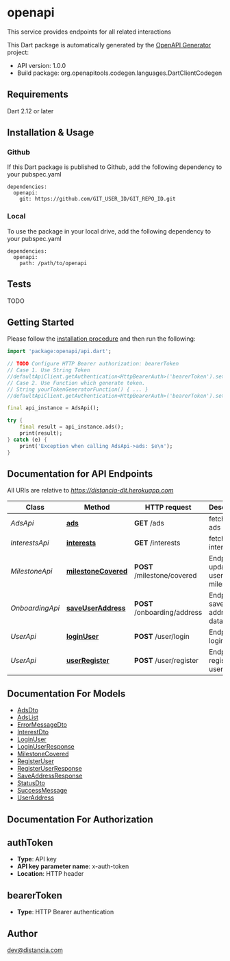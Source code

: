 # openapi
This service provides endpoints for all related interactions

This Dart package is automatically generated by the [OpenAPI Generator](https://openapi-generator.tech) project:

- API version: 1.0.0
- Build package: org.openapitools.codegen.languages.DartClientCodegen

## Requirements

Dart 2.12 or later

## Installation & Usage

### Github
If this Dart package is published to Github, add the following dependency to your pubspec.yaml
```
dependencies:
  openapi:
    git: https://github.com/GIT_USER_ID/GIT_REPO_ID.git
```

### Local
To use the package in your local drive, add the following dependency to your pubspec.yaml
```
dependencies:
  openapi:
    path: /path/to/openapi
```

## Tests

TODO

## Getting Started

Please follow the [installation procedure](#installation--usage) and then run the following:

```dart
import 'package:openapi/api.dart';

// TODO Configure HTTP Bearer authorization: bearerToken
// Case 1. Use String Token
//defaultApiClient.getAuthentication<HttpBearerAuth>('bearerToken').setAccessToken('YOUR_ACCESS_TOKEN');
// Case 2. Use Function which generate token.
// String yourTokenGeneratorFunction() { ... }
//defaultApiClient.getAuthentication<HttpBearerAuth>('bearerToken').setAccessToken(yourTokenGeneratorFunction);

final api_instance = AdsApi();

try {
    final result = api_instance.ads();
    print(result);
} catch (e) {
    print('Exception when calling AdsApi->ads: $e\n');
}

```

## Documentation for API Endpoints

All URIs are relative to *https://distancia-dlt.herokuapp.com*

Class | Method | HTTP request | Description
------------ | ------------- | ------------- | -------------
*AdsApi* | [**ads**](doc//AdsApi.md#ads) | **GET** /ads | fetch all ads
*InterestsApi* | [**interests**](doc//InterestsApi.md#interests) | **GET** /interests | fetch all interests
*MilestoneApi* | [**milestoneCovered**](doc//MilestoneApi.md#milestonecovered) | **POST** /milestone/covered | Endpoint to update user's milestone
*OnboardingApi* | [**saveUserAddress**](doc//OnboardingApi.md#saveuseraddress) | **POST** /onboarding/address | Endpoint to save user's address to database
*UserApi* | [**loginUser**](doc//UserApi.md#loginuser) | **POST** /user/login | Endpoint to login user
*UserApi* | [**userRegister**](doc//UserApi.md#userregister) | **POST** /user/register | Endpoint to register user


## Documentation For Models

 - [AdsDto](doc//AdsDto.md)
 - [AdsList](doc//AdsList.md)
 - [ErrorMessageDto](doc//ErrorMessageDto.md)
 - [InterestDto](doc//InterestDto.md)
 - [LoginUser](doc//LoginUser.md)
 - [LoginUserResponse](doc//LoginUserResponse.md)
 - [MilestoneCovered](doc//MilestoneCovered.md)
 - [RegisterUser](doc//RegisterUser.md)
 - [RegisterUserResponse](doc//RegisterUserResponse.md)
 - [SaveAddressResponse](doc//SaveAddressResponse.md)
 - [StatusDto](doc//StatusDto.md)
 - [SuccessMessage](doc//SuccessMessage.md)
 - [UserAddress](doc//UserAddress.md)


## Documentation For Authorization


## authToken

- **Type**: API key
- **API key parameter name**: x-auth-token
- **Location**: HTTP header

## bearerToken

- **Type**: HTTP Bearer authentication


## Author

dev@distancia.com

